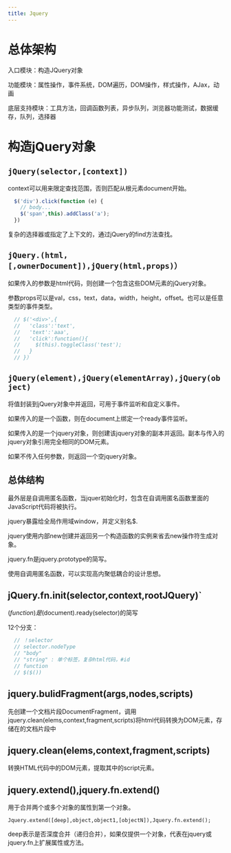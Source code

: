```yaml
---
title: Jquery
---
```


# 总体架构

入口模块：构造JQuery对象

功能模块：属性操作，事件系统，DOM遍历，DOM操作，样式操作，AJax，动画

底层支持模块：工具方法，回调函数列表，异步队列，浏览器功能测试，数据缓存，队列，选择器

# 构造jQuery对象

## `jQuery(selector,[context])`

context可以用来限定查找范围，否则匹配从根元素document开始。

```js
  $('div').click(function (e) {
    // body...
    $('span',this).addClass('a');
  })
```

复杂的选择器或指定了上下文的，通过jQuery的find方法查找。

## `jQuery.(html,[,ownerDocument]),jQuery(html,props)）`

如果传入的参数是html代码，则创建一个包含这些DOM元素的jQuery对象。

参数props可以是val，css，text，data，width，height，offset。也可以是任意类型的事件类型。

```js
  // $('<div>',{
  //   'class':'text',
  //   'text':'aaa',
  //   'click':function(){
  //     $(this).toggleClass('test');
  //   }
  // }）
```

## `jQuery(element),jQuery(elementArray),jQuery(object)`

将值封装到jQuery对象中并返回，可用于事件监听和自定义事件。

如果传入的是一个函数，则在document上绑定一个ready事件监听。

如果传入的是一个jquery对象，则创建该jquery对象的副本并返回。副本与传入的jquery对象引用完全相同的DOM元素。

如果不传入任何参数，则返回一个空jquery对象。

## 总体结构

最外层是自调用匿名函数，当jquer初始化时，包含在自调用匿名函数里面的JavaScript代码将被执行。

jquery暴露给全局作用域window，并定义别名$.

jquery使用内部new创建并返回另一个构造函数的实例来省去new操作符生成对象。

jquery.fn是jquery.prototype的简写。

使用自调用匿名函数，可以实现高内聚低耦合的设计思想。

## jQuery.fn.init(selector,context,rootJQuery)`

$(function)是$(document).ready(selector)的简写

12个分支：
```js
  // ！selector
  // selector.nodeType
  // "body"
  // "string" : 单个标签，复杂html代码，#id
  // function
  // $($())
```

## jquery.bulidFragment(args,nodes,scripts)

先创建一个文档片段DocumentFragment，调用jquery.clean(elems,context,fragment,scripts)将html代码转换为DOM元素，存储在的文档片段中

## jquery.clean(elems,context,fragment,scripts)

转换HTML代码中的DOM元素，提取其中的script元素。

## jquery.extend(),jquery.fn.extend()

用于合并两个或多个对象的属性到第一个对象。

`Jquery.extend([deep],object,object1,[objectN]),Jquery.fn.extend();`

deep表示是否深度合并（递归合并），如果仅提供一个对象，代表在jquery或jquery.fn上扩展属性或方法。
